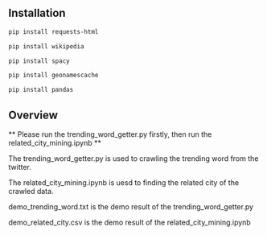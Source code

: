 ## Installation

```bash
pip install requests-html
```

```bash
pip install wikipedia
```

```bash
pip install spacy
```

```bash
pip install geonamescache
```

```bash
pip install pandas
```

## Overview

** Please run the trending_word_getter.py firstly, then run the related_city_mining.ipynb **

The trending_word_getter.py is used to crawling the trending word from the twitter. 

The related_city_mining.ipynb is uesd to finding the related city of the crawled data.

demo_trending_word.txt is the demo result of the trending_word_getter.py

demo_related_city.csv is the demo result of the related_city_mining.ipynb


